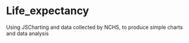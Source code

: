 # Life_expectancy

Using JSCharting and data collected by NCHS, to produce simple charts and data analysis
